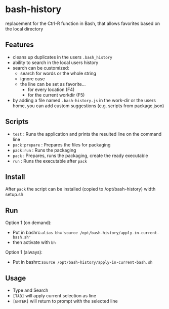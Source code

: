 # bash-history

replacement for the Ctrl-R function in Bash, that allows favorites based on the local directory

## Features
  - cleans up duplicates in the users `.bash_history`
  - ability to search in the local users history
  - search can be customized:
    - search for words or the whole string
    - ignore case
    - the line can be set as favorite...
      - for every location (F4)
      - for the current workdir (F5)
  - by adding a file named `.bash-history.js` in the work-dir or the users home,
    you can add custom suggestions (e.g. scripts from package.json)


## Scripts

 - `test` : Runs the application and prints the resulted line on the command line
 - `pack:prepare` : Prepares the files for packaging
 - `pack:run` : Runs the packaging
 - `pack` : Prepares, runs the packaging, create the ready executable
 - `run` : Runs the executable after `pack`

## Install

After `pack` the script can be installed (copied to /opt/bash-history) width setup.sh

## Run

Option 1 (on demand):
   - Put in bashrc:`alias bh='source /opt/bash-history/apply-in-current-bash.sh'`
   - then activate with `bh`

Option 1 (always):
- Put in bashrc:`source /opt/bash-history/apply-in-current-bash.sh`


## Usage

- Type and Search
- `[TAB]` will apply current selection as line
- `[ENTER]` will return to prompt with the selected line
